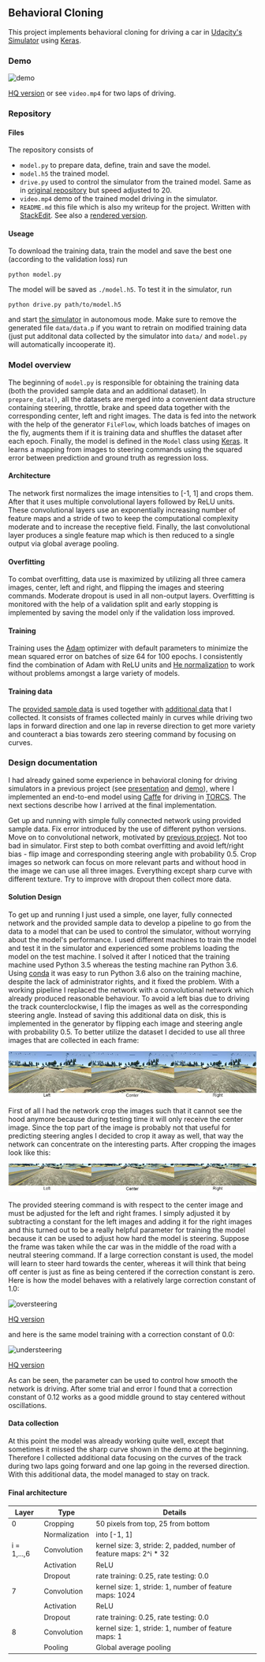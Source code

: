 
## Behavioral Cloning

This project implements behavioral cloning for driving a car in [Udacity's Simulator](https://github.com/udacity/self-driving-car-sim) using [Keras](https://keras.io/). 

### Demo
![demo](imgs/demo.gif)

[HQ version](https://gfycat.com/HorribleTintedAmphibian) or see `video.mp4` for two laps of driving.

### Repository

#### Files
The repository consists of

- `model.py` to prepare data, define, train and save the model.
- `model.h5` the trained model.
- `drive.py` used to control the simulator from the trained model. Same as in [original repository](https://github.com/udacity/CarND-Behavioral-Cloning-P3) but speed adjusted to 20.
- `video.mp4` demo of the trained model driving in the simulator.
- `README.md` this file which is also my writeup for the project. Written with [StackEdit](https://stackedit.io/). See also a [rendered version](https://github.com/pesser/behavioral_cloning).

#### Useage
To download the training data, train the model and save the best one (according to the validation loss) run

    python model.py

The model will be saved as `./model.h5`. To test it in the simulator, run

    python drive.py path/to/model.h5

and start [the simulator](https://github.com/udacity/self-driving-car-sim) in autonomous mode. Make sure to remove the generated file `data/data.p` if you want to retrain on modified training data (just put additonal data collected by the simulator into `data/` and `model.py` will automatically incooperate it).

### Model overview
The beginning of `model.py` is responsible for obtaining the training data (both the provided sample data and an additional dataset). In `prepare_data()`, all the datasets are merged into a convenient data structure containing steering, throttle, brake and speed data together with the corresponding center, left and right images. The data is fed into the network with the help of the generator `FileFlow`, which loads batches of images on the fly, augments them if it is training data and shuffles the dataset after each epoch. Finally, the model is defined in the `Model` class using [Keras](https://keras.io/). It learns a mapping from images to steering commands using the squared error between prediction and ground truth as regression loss.

#### Architecture
The network first normalizes the image intensities to [-1, 1] and crops them. After that it uses multiple convolutional layers followed by ReLU units. These convolutional layers use an exponentially increasing number of feature maps and a stride of two to keep the computational complexity moderate and to increase the receptive field. Finally, the last convolutional layer produces a single feature map which is then reduced to a single output via global average pooling.

#### Overfitting
To combat overfitting, data use is maximized by utilizing all three camera images, center, left and right, and flipping the images and steering commands. Moderate dropout is used in all non-output layers. Overfitting is monitored with the help of a validation split and early stopping is implemented by saving the model only if the validation loss improved.
#### Training
Training uses the [Adam](https://arxiv.org/abs/1412.6980) optimizer with default parameters to minimize the mean squared error on batches of size 64 for 100 epochs. I consistently find the combination of Adam with ReLU units and [He normalization](https://arxiv.org/abs/1502.01852) to work without problems amongst a large variety of models.

#### Training data
The [provided sample data](https://d17h27t6h515a5.cloudfront.net/topher/2016/December/584f6edd_data/data.zip) is used together with [additional data](https://drive.google.com/open?id=0B_2YVqPvaFeTSmtBUDlGcHhTWWc) that I collected. It consists of frames collected mainly in curves while driving two laps in forward direction and one lap in reverse direction to get more variety and counteract a bias towards zero steering command by focusing on curves.

### Design documentation
I had already gained some experience in behavioral cloning for driving simulators in a previous project (see [presentation](https://drive.google.com/file/d/0B_2YVqPvaFeTQjJ1b2I1Q1NLQXc/view?usp=sharing) and [demo](https://gfycat.com/ResponsibleHeavenlyAiredaleterrier)), where I implemented an end-to-end model using [Caffe](http://caffe.berkeleyvision.org/) for driving in [TORCS](http://torcs.sourceforge.net/). The next sections describe how I arrived at the final implementation.

Get up and running with simple fully connected network using provided sample data. Fix error introduced by the use of different python versions. Move on to convolutional network, motivated by [previous project](https://drive.google.com/file/d/0B_2YVqPvaFeTQjJ1b2I1Q1NLQXc/view?usp=sharing). Not too bad in simulator. First step to both combat overfitting and avoid left/right bias - flip image and corresponding steering angle with probability 0.5. Crop images so network can focus on more relevant parts and without hood in the image we can use all three images. Everything except sharp curve with different texture. Try to improve with dropout then collect more data.
#### Solution Design
To get up and running I just used a simple, one layer, fully connected network and the provided sample data to develop a pipeline to go from the data to a model that can be used to control the simulator, without worrying about the model's performance. I used different machines to train the model and test it in the simulator and experienced some problems loading the model on the test machine. I solved it after I noticed that the training machine used Python 3.5 whereas the testing machine ran Python 3.6. Using [conda](https://conda.io/docs/) it was easy to run Python 3.6 also on the training machine, despite the lack of administrator rights, and it fixed the problem.
With a working pipeline I replaced the network with a convolutional network which already produced reasonable behaviour. To avoid a left bias due to driving the track counterclockwise, I flip the images as well as the corresponding steering angle. Instead of saving this additional data on disk, this is implemented in the generator by flipping each image and steering angle with probability 0.5. To better utilize the dataset I decided to use all three images that are collected in each frame:

![datasamples](imgs/datasamples.png)

First of all I had the network crop the images such that it cannot see the hood anymore because during testing time it will only receive the center image. Since the top part of the image is probably not that useful for predicting steering angles I decided to crop it away as well, that way the network can concentrate on the interesting parts. After cropping the images look like this:

![datasamples cropped](imgs/datasamples_cropped.png)

The provided steering command is with respect to the center image and must be adjusted for the left and right frames. I simply adjusted it by subtracting a constant for the left images and adding it for the right images and this turned out to be a really helpful parameter for training the model because it can be used to adjust how hard the model is steering. Suppose the frame was taken while the car was in the middle of the road with a neutral steering command. If a large correction constant is used, the model will learn to steer hard towards the center, whereas it will think that being off center is just as fine as being centered if the correction constant is zero. Here is how the model behaves with a relatively large correction constant of 1.0:

![oversteering](imgs/oversteering.gif)

[HQ version](https://gfycat.com/EquatorialGaseousChinesecrocodilelizard)

and here is the same model training with a correction constant of 0.0:

![understeering](imgs/understeering.gif)

[HQ version](https://gfycat.com/BossyGargantuanIndianrockpython)

As can be seen, the parameter can be used to control how smooth the network is driving. After some trial and error I found that a correction constant of 0.12 works as a good middle ground to stay centered without oscillations.

#### Data collection
At this point the model was already working quite well, except that sometimes it missed the sharp curve shown in the demo at the beginning. Therefore I collected additional data focusing on the curves of the track during two laps going forward and one lap going in the reversed direction. With this additional data, the model managed to stay on track.

#### Final architecture

| Layer       | Type                    |         Details                          |
|-------------|-------------------------|------------------------------------------|
| 0           |    Cropping             |   50 pixels from top, 25 from bottom     |
|             |    Normalization        |   into [-1, 1]                           |
| i = 1,...,6 |    Convolution          |   kernel size: 3, stride: 2, padded, number of feature maps: 2^i * 32  |
|             |    Activation           |   ReLU                                   |
|             |    Dropout              |   rate training: 0.25, rate testing: 0.0 |
| 7           |    Convolution          |   kernel size: 1, stride: 1, number of feature maps: 1024  |
|             |    Activation           |   ReLU                                   |
|             |    Dropout              |   rate training: 0.25, rate testing: 0.0 |
| 8           |    Convolution          |   kernel size: 1, stride: 1, number of feature maps: 1  |
|             |    Pooling              |   Global average pooling                 |
